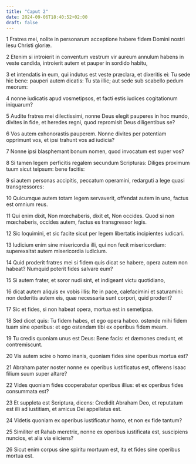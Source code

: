 ```yaml
---
title: "Caput 2"
date: 2024-09-06T18:40:52+02:00
draft: false
---
```




1 Fratres mei, nolite in personarum acceptione habere fidem Domini nostri Iesu Christi gloriæ.

2 Etenim si introierit in conventum vestrum vir aureum annulum habens in veste candida, introierit autem et pauper in sordido habitu,

3 et intendatis in eum, qui indutus est veste præclara, et dixeritis ei: Tu sede hic bene: pauperi autem dicatis: Tu sta illic; aut sede sub scabello pedum meorum:

4 nonne iudicatis apud vosmetipsos, et facti estis iudices cogitationum iniquarum?

5 Audite fratres mei dilectissimi, nonne Deus elegit pauperes in hoc mundo, divites in fide, et heredes regni, quod repromisit Deus diligentibus se?

6 Vos autem exhonorastis pauperem. Nonne divites per potentiam opprimunt vos, et ipsi trahunt vos ad iudicia?

7 Nonne ipsi blasphemant bonum nomen, quod invocatum est super vos?

8 Si tamen legem perficitis regalem secundum Scripturas: Diliges proximum tuum sicut teipsum: bene facitis:

9 si autem personas accipitis, peccatum operamini, redarguti a lege quasi transgressores:

10 Quicumque autem totam legem servaverit, offendat autem in uno, factus est omnium reus.

11 Qui enim dixit, Non mœchaberis, dixit et, Non occides. Quod si non mœchaberis, occides autem, factus es transgressor legis.

12 Sic loquimini, et sic facite sicut per legem libertatis incipientes iudicari.

13 Iudicium enim sine misericordia illi, qui non fecit misericordiam: superexaltat autem misericordia iudicium.

14 Quid proderit fratres mei si fidem quis dicat se habere, opera autem non habeat? Numquid poterit fides salvare eum?

15 Si autem frater, et soror nudi sint, et indigeant victu quotidiano,

16 dicat autem aliquis ex vobis illis: Ite in pace, calefacimini et saturamini: non dederitis autem eis, quæ necessaria sunt corpori, quid proderit?

17 Sic et fides, si non habeat opera, mortua est in semetipsa.

18 Sed dicet quis: Tu fidem habes, et ego opera habeo. ostende mihi fidem tuam sine operibus: et ego ostendam tibi ex operibus fidem meam.

19 Tu credis quoniam unus est Deus: Bene facis: et dæmones credunt, et contremiscunt.

20 Vis autem scire o homo inanis, quoniam fides sine operibus mortua est?

21 Abraham pater noster nonne ex operibus iustificatus est, offerens Isaac filium suum super altare?

22 Vides quoniam fides cooperabatur operibus illius: et ex operibus fides consummata est?

23 Et suppleta est Scriptura, dicens: Credidit Abraham Deo, et reputatum est illi ad iustitiam, et amicus Dei appellatus est.

24 Videtis quoniam ex operibus iustificatur homo, et non ex fide tantum?

25 Similiter et Rahab meretrix, nonne ex operibus iustificata est, suscipiens nuncios, et alia via eiiciens?

26 Sicut enim corpus sine spiritu mortuum est, ita et fides sine operibus mortua est.

